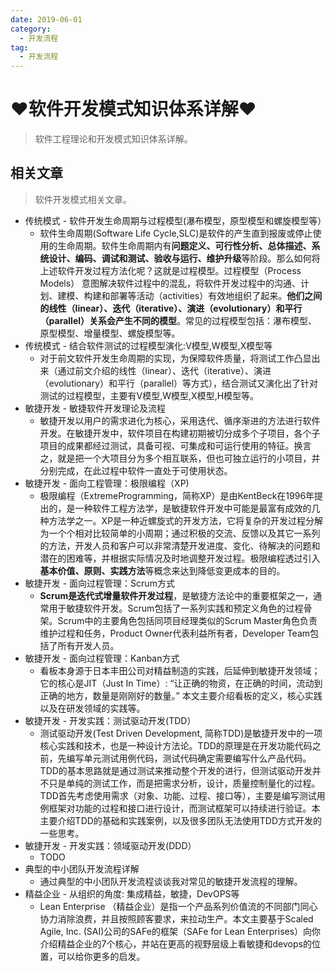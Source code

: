 ```yaml
---
date: 2019-06-01
category:
  - 开发流程
tag:
  - 开发流程
---
```

# ♥软件开发模式知识体系详解♥ 

> 软件工程理论和开发模式知识体系详解。

## 相关文章

> 软件开发模式相关文章。

- 传统模式 - 软件开发生命周期与过程模型(瀑布模型，原型模型和螺旋模型等）
  - 软件生命周期(Software Life Cycle,SLC)是软件的产生直到报废或停止使用的生命周期。软件生命周期内有**问题定义、可行性分析、总体描述、系统设计、编码、调试和测试、验收与运行、维护升级**等阶段。那么如何将上述软件开发过程方法化呢？这就是过程模型。过程模型（Process Models） 意图解决软件过程中的混乱，将软件开发过程中的沟通、计划、建模、构建和部署等活动（activities）有效地组织了起来。**他们之间的线性（linear）、迭代（iterative）、演进（evolutionary）和平行（parallel）关系会产生不同的模型**。常见的过程模型包括：瀑布模型、原型模型、增量模型、螺旋模型等。
- 传统模式 - 结合软件测试的过程模型演化:V模型,W模型,X模型等
  - 对于前文软件开发生命周期的实现，为保障软件质量，将测试工作凸显出来（通过前文介绍的线性（linear）、迭代（iterative）、演进（evolutionary）和平行（parallel）等方式），结合测试又演化出了针对测试的过程模型，主要有V模型,W模型,X模型,H模型等。
- 敏捷开发 - 敏捷软件开发理论及流程
  - 敏捷开发以用户的需求进化为核心，采用迭代、循序渐进的方法进行软件开发。在敏捷开发中，软件项目在构建初期被切分成多个子项目，各个子项目的成果都经过测试，具备可视、可集成和可运行使用的特征。换言之，就是把一个大项目分为多个相互联系，但也可独立运行的小项目，并分别完成，在此过程中软件一直处于可使用状态。
- 敏捷开发 - 面向工程管理：极限编程（XP)
  - 极限编程（ExtremeProgramming，简称XP）是由KentBeck在1996年提出的，是一种软件工程方法学，是敏捷软件开发中可能是最富有成效的几种方法学之一。XP是一种近螺旋式的开发方法，它将复杂的开发过程分解为一个个相对比较简单的小周期；通过积极的交流、反馈以及其它一系列的方法，开发人员和客户可以非常清楚开发进度、变化、待解决的问题和潜在的困难等，并根据实际情况及时地调整开发过程。极限编程透过引入**基本价值、原则、实践方法**等概念来达到降低变更成本的目的。
- 敏捷开发 - 面向过程管理：Scrum方式
  - **Scrum是迭代式增量软件开发过程**，是敏捷方法论中的重要框架之一，通常用于敏捷软件开发。Scrum包括了一系列实践和预定义角色的过程骨架。Scrum中的主要角色包括同项目经理类似的Scrum Master角色负责维护过程和任务，Product Owner代表利益所有者，Developer Team包括了所有开发人员。
- 敏捷开发 - 面向过程管理：Kanban方式
  - 看板本身源于日本丰田公司对精益制造的实践，后延伸到敏捷开发领域；它的核心是JIT（Just In Time）: “让正确的物资，在正确的时间，流动到正确的地方，数量是刚刚好的数量。” 本文主要介绍看板的定义，核心实践以及在研发领域的实践等。
- 敏捷开发 - 开发实践：测试驱动开发(TDD）
  - 测试驱动开发(Test Driven Development, 简称TDD)是敏捷开发中的一项核心实践和技术，也是一种设计方法论。TDD的原理是在开发功能代码之前，先编写单元测试用例代码，测试代码确定需要编写什么产品代码。TDD的基本思路就是通过测试来推动整个开发的进行，但测试驱动开发并不只是单纯的测试工作，而是把需求分析，设计，质量控制量化的过程。TDD首先考虑使用需求（对象、功能、过程、接口等），主要是编写测试用例框架对功能的过程和接口进行设计，而测试框架可以持续进行验证。本主要介绍TDD的基础和实践案例，以及很多团队无法使用TDD方式开发的一些思考。
- 敏捷开发 - 开发实践：领域驱动开发(DDD）
  - TODO
- 典型的中小团队开发流程详解
  - 通过典型的中小团队开发流程谈谈我对常见的敏捷开发流程的理解。
- 精益企业 - 从组织的角度: 集成精益，敏捷，DevOPS等
  - Lean Enterprise （精益企业）是指一个产品系列价值流的不同部门同心协力消除浪费，并且按照顾客要求，来拉动生产。本文主要基于Scaled Agile, Inc. (SAI)公司的SAFe的框架（SAFe for Lean Enterprises）向你介绍精益企业的7个核心，并站在更高的视野层级上看敏捷和devops的位置，可以给你更多的启发。
